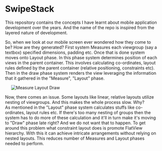 # SwipeStack

This repository contains the concepts I have learnt about mobile application development over the years. And the name of the repo is inspired from the layered nature of development.

So, when we look at our mobile screen ever wondered how they come to be? How are they generated? 
First system Measures each viewgroup (say a textbox) specified dimensions, padding etc. Once that is done system moves onto Layout phase. In this phase system determines position of each views in the parent container. This involves calculating co-ordinates, layout rules defined by the parent container (relative positioning, constraints etc). Then in the draw phase system renders the view leveraging the information that it gathered in the "Measure", "Layout" phase.

<div style="margin-left: 20px;">
  <img src="https://github.com/user-attachments/assets/df3897c7-e554-4949-8a18-9d59dfe5a40e" alt="Measure Layout Draw" />
</div>

Now, there comes an issue. Some layouts like linear, relative layouts utilize nesting of viewgroups. And this makes the whole process slow. Why?  
As mentioned in the "Layout" phase system calculates stuffs like co-ordinates, layout rules etc. If there's too many nesting of groups then the system has to do more of these calculation and it'll in turn make it's moving to "Draw" phase late right? And we do not want that to happen. To get around this problem what constraint layout does is promote FlatView hierarchy. With this it can achieve intricate arrangements without relying on nested layouts. This reduces number of Measures and Layout phases needed to perform.
